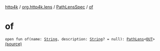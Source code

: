 [http4k](../../index.md) / [org.http4k.lens](../index.md) / [PathLensSpec](index.md) / [of](./of.md)

# of

`open fun of(name: `[`String`](https://kotlinlang.org/api/latest/jvm/stdlib/kotlin/-string/index.html)`, description: `[`String`](https://kotlinlang.org/api/latest/jvm/stdlib/kotlin/-string/index.html)`? = null): `[`PathLens`](../-path-lens/index.md)`<`[`OUT`](index.md#OUT)`>` [(source)](https://github.com/http4k/http4k/blob/master/http4k-core/src/main/kotlin/org/http4k/lens/path.kt#L44)